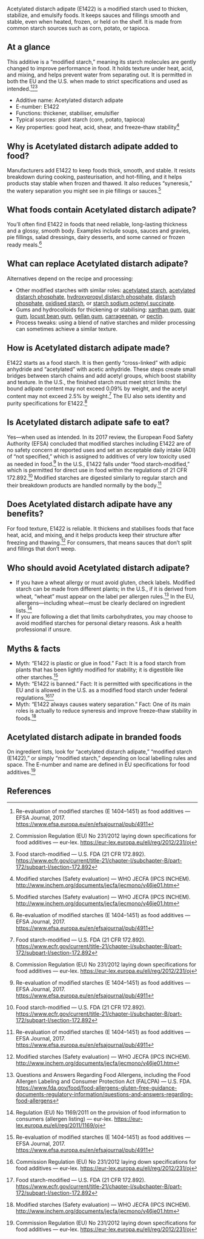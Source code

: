 Acetylated distarch adipate (E1422) is a modified starch used to thicken, stabilize, and emulsify foods. It keeps sauces and fillings smooth and stable, even when heated, frozen, or held on the shelf. It is made from common starch sources such as corn, potato, or tapioca.

<!--more-->

## At a glance
This additive is a “modified starch,” meaning its starch molecules are gently changed to improve performance in food. It holds texture under heat, acid, and mixing, and helps prevent water from separating out. It is permitted in both the EU and the U.S. when made to strict specifications and used as intended.[^2][^3][^1]

- Additive name: Acetylated distarch adipate
- E-number: E1422
- Functions: thickener, stabiliser, emulsifier
- Typical sources: plant starch (corn, potato, tapioca)
- Key properties: good heat, acid, shear, and freeze–thaw stability[^6]

## Why is Acetylated distarch adipate added to food?
Manufacturers add E1422 to keep foods thick, smooth, and stable. It resists breakdown during cooking, pasteurisation, and hot-filling, and it helps products stay stable when frozen and thawed. It also reduces “syneresis,” the watery separation you might see in pie fillings or sauces.[^6]

## What foods contain Acetylated distarch adipate?
You’ll often find E1422 in foods that need reliable, long-lasting thickness and a glossy, smooth body. Examples include soups, sauces and gravies, pie fillings, salad dressings, dairy desserts, and some canned or frozen ready meals.[^2]

## What can replace Acetylated distarch adipate?
Alternatives depend on the recipe and processing:

- Other modified starches with similar roles: [acetylated starch](/e1420-acetylated-starch), [acetylated distarch phosphate](/e1414-acetylated-distarch-phosphate), [hydroxypropyl distarch phosphate](/e1442-hydroxypropyl-distarch-phosphate), [distarch phosphate](/e1412-distarch-phosphate), [oxidised starch](/e1404-oxidised-starch), or [starch sodium octenyl succinate](/e1450-starch-sodium-octenyl-succinate).
- Gums and hydrocolloids for thickening or stabilising: [xanthan gum](/e415-xanthan-gum), [guar gum](/e412-guar-gum), [locust bean gum](/e410-locust-bean-gum), [gellan gum](/e418-gellan-gum), [carrageenan](/e407-carrageenan), or [pectin](/e440a-pectin).
- Process tweaks: using a blend of native starches and milder processing can sometimes achieve a similar texture.

## How is Acetylated distarch adipate made?
E1422 starts as a food starch. It is then gently “cross-linked” with adipic anhydride and “acetylated” with acetic anhydride. These steps create small bridges between starch chains and add acetyl groups, which boost stability and texture. In the U.S., the finished starch must meet strict limits: the bound adipate content may not exceed 0.09% by weight, and the acetyl content may not exceed 2.5% by weight.[^1] The EU also sets identity and purity specifications for E1422.[^3]

## Is Acetylated distarch adipate safe to eat?
Yes—when used as intended. In its 2017 review, the European Food Safety Authority (EFSA) concluded that modified starches including E1422 are of no safety concern at reported uses and set an acceptable daily intake (ADI) of “not specified,” which is assigned to additives of very low toxicity used as needed in food.[^2] In the U.S., E1422 falls under “food starch-modified,” which is permitted for direct use in food within the regulations of 21 CFR 172.892.[^1] Modified starches are digested similarly to regular starch and their breakdown products are handled normally by the body.[^2]

## Does Acetylated distarch adipate have any benefits?
For food texture, E1422 is reliable. It thickens and stabilises foods that face heat, acid, and mixing, and it helps products keep their structure after freezing and thawing.[^6] For consumers, that means sauces that don’t split and fillings that don’t weep.

## Who should avoid Acetylated distarch adipate?
- If you have a wheat allergy or must avoid gluten, check labels. Modified starch can be made from different plants; in the U.S., if it is derived from wheat, “wheat” must appear on the label per allergen rules.[^4] In the EU, allergens—including wheat—must be clearly declared on ingredient lists.[^5]
- If you are following a diet that limits carbohydrates, you may choose to avoid modified starches for personal dietary reasons. Ask a health professional if unsure.

## Myths & facts
- Myth: “E1422 is plastic or glue in food.” Fact: It is a food starch from plants that has been lightly modified for stability; it is digestible like other starches.[^2]
- Myth: “E1422 is banned.” Fact: It is permitted with specifications in the EU and is allowed in the U.S. as a modified food starch under federal regulations.[^3][^1]
- Myth: “E1422 always causes watery separation.” Fact: One of its main roles is actually to reduce syneresis and improve freeze–thaw stability in foods.[^6]

## Acetylated distarch adipate in branded foods
On ingredient lists, look for “acetylated distarch adipate,” “modified starch (E1422),” or simply “modified starch,” depending on local labelling rules and space. The E-number and name are defined in EU specifications for food additives.[^3]

## References
[^1]: Food starch-modified — U.S. FDA (21 CFR 172.892). https://www.ecfr.gov/current/title-21/chapter-I/subchapter-B/part-172/subpart-I/section-172.892
[^2]: Re-evaluation of modified starches (E 1404–1451) as food additives — EFSA Journal, 2017. https://www.efsa.europa.eu/en/efsajournal/pub/4911
[^3]: Commission Regulation (EU) No 231/2012 laying down specifications for food additives — eur-lex. https://eur-lex.europa.eu/eli/reg/2012/231/oj
[^4]: Questions and Answers Regarding Food Allergens, including the Food Allergen Labeling and Consumer Protection Act (FALCPA) — U.S. FDA. https://www.fda.gov/food/food-allergens-gluten-free-guidance-documents-regulatory-information/questions-and-answers-regarding-food-allergens
[^5]: Regulation (EU) No 1169/2011 on the provision of food information to consumers (allergen listing) — eur-lex. https://eur-lex.europa.eu/eli/reg/2011/1169/oj
[^6]: Modified starches (Safety evaluation) — WHO JECFA (IPCS INCHEM). http://www.inchem.org/documents/jecfa/jecmono/v46je01.htm
